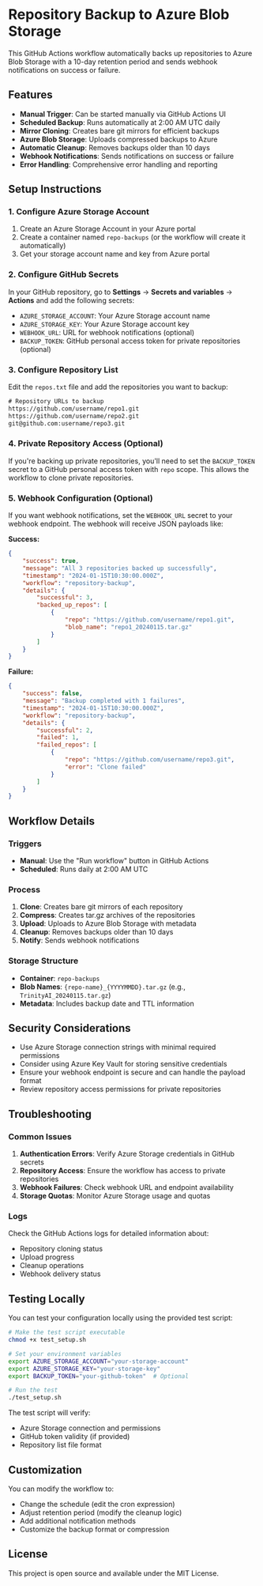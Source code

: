 # Repository Backup to Azure Blob Storage

This GitHub Actions workflow automatically backs up repositories to Azure Blob Storage with a 10-day retention period and sends webhook notifications on success or failure.

## Features

-   **Manual Trigger**: Can be started manually via GitHub Actions UI
-   **Scheduled Backup**: Runs automatically at 2:00 AM UTC daily
-   **Mirror Cloning**: Creates bare git mirrors for efficient backups
-   **Azure Blob Storage**: Uploads compressed backups to Azure
-   **Automatic Cleanup**: Removes backups older than 10 days
-   **Webhook Notifications**: Sends notifications on success or failure
-   **Error Handling**: Comprehensive error handling and reporting

## Setup Instructions

### 1. Configure Azure Storage Account

1. Create an Azure Storage Account in your Azure portal
2. Create a container named `repo-backups` (or the workflow will create it automatically)
3. Get your storage account name and key from Azure portal

### 2. Configure GitHub Secrets

In your GitHub repository, go to **Settings** → **Secrets and variables** → **Actions** and add the following secrets:

-   `AZURE_STORAGE_ACCOUNT`: Your Azure Storage account name
-   `AZURE_STORAGE_KEY`: Your Azure Storage account key
-   `WEBHOOK_URL`: URL for webhook notifications (optional)
-   `BACKUP_TOKEN`: GitHub personal access token for private repositories (optional)

### 3. Configure Repository List

Edit the `repos.txt` file and add the repositories you want to backup:

```txt
# Repository URLs to backup
https://github.com/username/repo1.git
https://github.com/username/repo2.git
git@github.com:username/repo3.git
```

### 4. Private Repository Access (Optional)

If you're backing up private repositories, you'll need to set the `BACKUP_TOKEN` secret to a GitHub personal access token with `repo` scope. This allows the workflow to clone private repositories.

### 5. Webhook Configuration (Optional)

If you want webhook notifications, set the `WEBHOOK_URL` secret to your webhook endpoint. The webhook will receive JSON payloads like:

**Success:**

```json
{
    "success": true,
    "message": "All 3 repositories backed up successfully",
    "timestamp": "2024-01-15T10:30:00.000Z",
    "workflow": "repository-backup",
    "details": {
        "successful": 3,
        "backed_up_repos": [
            {
                "repo": "https://github.com/username/repo1.git",
                "blob_name": "repo1_20240115.tar.gz"
            }
        ]
    }
}
```

**Failure:**

```json
{
    "success": false,
    "message": "Backup completed with 1 failures",
    "timestamp": "2024-01-15T10:30:00.000Z",
    "workflow": "repository-backup",
    "details": {
        "successful": 2,
        "failed": 1,
        "failed_repos": [
            {
                "repo": "https://github.com/username/repo3.git",
                "error": "Clone failed"
            }
        ]
    }
}
```

## Workflow Details

### Triggers

-   **Manual**: Use the "Run workflow" button in GitHub Actions
-   **Scheduled**: Runs daily at 2:00 AM UTC

### Process

1. **Clone**: Creates bare git mirrors of each repository
2. **Compress**: Creates tar.gz archives of the repositories
3. **Upload**: Uploads to Azure Blob Storage with metadata
4. **Cleanup**: Removes backups older than 10 days
5. **Notify**: Sends webhook notifications

### Storage Structure

-   **Container**: `repo-backups`
-   **Blob Names**: `{repo-name}_{YYYYMMDD}.tar.gz` (e.g., `TrinityAI_20240115.tar.gz`)
-   **Metadata**: Includes backup date and TTL information

## Security Considerations

-   Use Azure Storage connection strings with minimal required permissions
-   Consider using Azure Key Vault for storing sensitive credentials
-   Ensure your webhook endpoint is secure and can handle the payload format
-   Review repository access permissions for private repositories

## Troubleshooting

### Common Issues

1. **Authentication Errors**: Verify Azure Storage credentials in GitHub secrets
2. **Repository Access**: Ensure the workflow has access to private repositories
3. **Webhook Failures**: Check webhook URL and endpoint availability
4. **Storage Quotas**: Monitor Azure Storage usage and quotas

### Logs

Check the GitHub Actions logs for detailed information about:

-   Repository cloning status
-   Upload progress
-   Cleanup operations
-   Webhook delivery status

## Testing Locally

You can test your configuration locally using the provided test script:

```bash
# Make the test script executable
chmod +x test_setup.sh

# Set your environment variables
export AZURE_STORAGE_ACCOUNT="your-storage-account"
export AZURE_STORAGE_KEY="your-storage-key"
export BACKUP_TOKEN="your-github-token"  # Optional

# Run the test
./test_setup.sh
```

The test script will verify:

-   Azure Storage connection and permissions
-   GitHub token validity (if provided)
-   Repository list file format

## Customization

You can modify the workflow to:

-   Change the schedule (edit the cron expression)
-   Adjust retention period (modify the cleanup logic)
-   Add additional notification methods
-   Customize the backup format or compression

## License

This project is open source and available under the MIT License.
